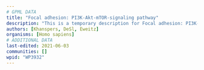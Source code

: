 ```yaml
---
# GPML DATA
title: "Focal adhesion: PI3K-Akt-mTOR-signaling pathway"
description: "This is a temporary description for Focal adhesion: PI3K-Akt-mTOR-signaling pathway"
authors: [Khanspers, DeSl, Eweitz]
organisms: [Homo sapiens]
# ADDITIONAL DATA
last-edited: 2021-06-03
communities: []
wpid: "WP3932"
---
```

